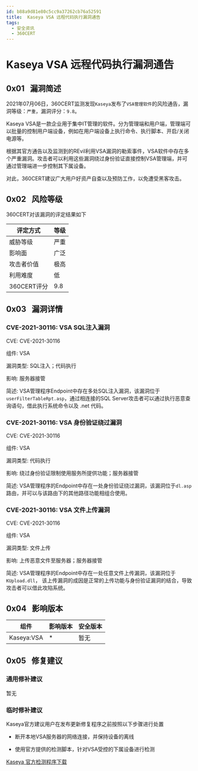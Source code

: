 ```yaml
---
id: b88a9d81e80c5cc9a37262cb76a52591
title:  Kaseya VSA 远程代码执行漏洞通告
tags: 
  - 安全资讯
  - 360CERT
---
```


#  Kaseya VSA 远程代码执行漏洞通告

 0x01   漏洞简述
------------


2021年07月06日，360CERT监测发现`Kaseya`发布了`VSA管理软件`的风险通告，漏洞等级：`严重`，漏洞评分：`9.8`。

Kaseya VSA是一款企业用于集中IT管理的软件。分为管理端和用户端，管理端可以批量的控制用户端设备，例如在用户端设备上执行命令、执行脚本、开启/关闭电源等。

根据其官方通告以及监测到的REvil利用VSA漏洞的勒索事件，VSA软件中存在多个严重漏洞。攻击者可以利用这些漏洞绕过身份验证直接控制VSA管理端，并可通过管理端进一步控制其下属设备。

对此，360CERT建议广大用户好资产自查以及预防工作，以免遭受黑客攻击。

 0x02   风险等级
------------

360CERT对该漏洞的评定结果如下



| 评定方式 | 等级 |
| --- | --- |
| 威胁等级 | 严重 |
| 影响面 | 广泛 |
| 攻击者价值 | 极高 |
| 利用难度 | 低 |
| 360CERT评分 | 9.8 |

 0x03   漏洞详情
------------

### CVE-2021-30116: VSA SQL注入漏洞

CVE: CVE-2021-30116

组件: VSA

漏洞类型: SQL注入；代码执行

影响: 服务器接管

简述: VSA管理程序Endpoint中存在多处SQL注入漏洞，该漏洞位于`userFilterTableRpt.asp`，通过相连接的SQL Server攻击者可以通过执行恶意查询语句，借此执行系统命令以及 .net 代码。

### CVE-2021-30116: VSA 身份验证绕过漏洞

CVE: CVE-2021-30116

组件: VSA

漏洞类型: 代码执行

影响: 绕过身份验证限制使用服务所提供功能；服务器接管

简述: VSA管理程序的Endpoint中存在一处身份验证绕过漏洞，该漏洞位于`dl.asp`路由，并可以与该路由下的其他路径功能相组合使用。

### CVE-2021-30116: VSA 文件上传漏洞

CVE: CVE-2021-30116

组件: VSA

漏洞类型: 文件上传

影响: 上传恶意文件至服务器；服务器接管

简述: VSA管理程序的Endpoint中存在一处任意文件上传漏洞，该漏洞位于`KUpload.dll`， 该上传漏洞的成因是正常的上传功能与身份验证漏洞的结合，导致攻击者可以借此攻陷系统。

 0x04   影响版本
------------



| 组件 | 影响版本 | 安全版本 |
| --- | --- | --- |
| Kaseya:VSA | * | 暂无 |

 0x05   修复建议
------------

### 通用修补建议

暂无

### 临时修补建议

Kaseya官方建议用户在发布更新修复程序之前按照以下步骤进行处置

- 断开本地VSA服务器的网络连接，并保持设备的离线

- 使用官方提供的检测脚本，针对VSA受控的下属设备进行检测

[Kaseya 官方检测程序下载](https://kaseya.app.box.com/s/0ysvgss7w48nxh8k1xt7fqhbcjxhas40)